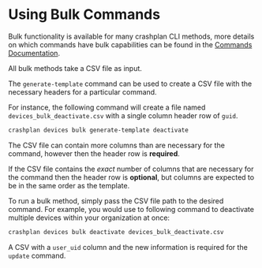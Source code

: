 # Using Bulk Commands

Bulk functionality is available for many crashplan CLI methods, more details on which commands have bulk capabilities can be found in the [Commands Documentation](../commands.md).

All bulk methods take a CSV file as input.

The `generate-template` command can be used to create a CSV file with the necessary headers for a particular command.

For instance, the following command will create a file named `devices_bulk_deactivate.csv` with a single column header row of `guid`.
```bash
crashplan devices bulk generate-template deactivate
```

The CSV file can contain more columns than are necessary for the command, however then the header row is **required**.

If the CSV file contains the *exact* number of columns that are necessary for the command then the header row is **optional**, but columns are expected to be in the same order as the template.

To run a bulk method, simply pass the CSV file path to the desired command.  For example, you would use to following command to deactivate multiple devices within your organization at once:


```bash
crashplan devices bulk deactivate devices_bulk_deactivate.csv
```


A CSV with a `user_uid` column and the new information is required for the `update` command.
